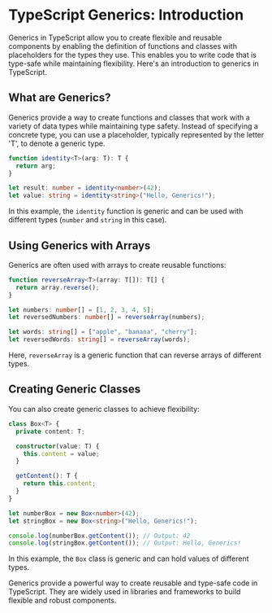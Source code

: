 # TypeScript Generics: Introduction

Generics in TypeScript allow you to create flexible and reusable components by enabling the definition of functions and classes with placeholders for the types they use. This enables you to write code that is type-safe while maintaining flexibility. Here's an introduction to generics in TypeScript.

## What are Generics?

Generics provide a way to create functions and classes that work with a variety of data types while maintaining type safety. Instead of specifying a concrete type, you can use a placeholder, typically represented by the letter 'T', to denote a generic type.

```typescript
function identity<T>(arg: T): T {
  return arg;
}

let result: number = identity<number>(42);
let value: string = identity<string>("Hello, Generics!");
```

In this example, the `identity` function is generic and can be used with different types (`number` and `string` in this case).

## Using Generics with Arrays

Generics are often used with arrays to create reusable functions:

```typescript
function reverseArray<T>(array: T[]): T[] {
  return array.reverse();
}

let numbers: number[] = [1, 2, 3, 4, 5];
let reversedNumbers: number[] = reverseArray(numbers);

let words: string[] = ["apple", "banana", "cherry"];
let reversedWords: string[] = reverseArray(words);
```

Here, `reverseArray` is a generic function that can reverse arrays of different types.

## Creating Generic Classes

You can also create generic classes to achieve flexibility:

```typescript
class Box<T> {
  private content: T;

  constructor(value: T) {
    this.content = value;
  }

  getContent(): T {
    return this.content;
  }
}

let numberBox = new Box<number>(42);
let stringBox = new Box<string>("Hello, Generics!");

console.log(numberBox.getContent()); // Output: 42
console.log(stringBox.getContent()); // Output: Hello, Generics!
```

In this example, the `Box` class is generic and can hold values of different types.

Generics provide a powerful way to create reusable and type-safe code in TypeScript. They are widely used in libraries and frameworks to build flexible and robust components.

